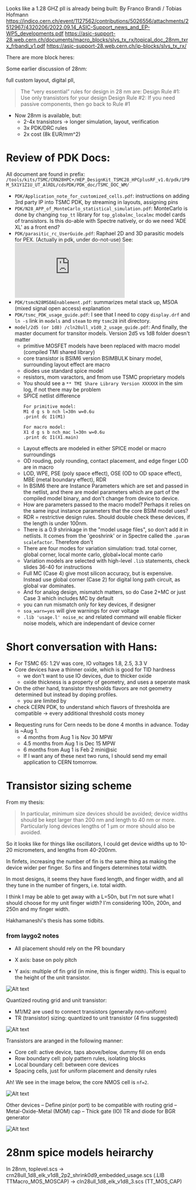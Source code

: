 Looks like a 1.28 GHZ pll is already being built:
By Franco Brandi / Tobias Hofmann
https://indico.cern.ch/event/1127562/contributions/5026556/attachments/2512967/4320206/2022.09.14_ASIC-Support_news_and_EP-WP5_developments.pdf
https://asic-support-28.web.cern.ch/documents/macro_blocks/slvs_tx_rx/topical_doc_28nm_txrx_frbandi_v1.pdf
https://asic-support-28.web.cern.ch/ip-blocks/slvs_tx_rx/

There are more block heres:

[](https://asic-support-28.web.cern.ch/ip-blocks/page/2/)

Some earlier discussion of 28nm:

[](https://agenda.infn.it/event/12813/contributions/16317/attachments/11832/13318/PLL.pdf)

[](https://agenda.infn.it/event/12813/contributions/16303/attachments/11836/13322/FullCustom.pdf)

full custom layout, digital pll, 

>   The “very essential” rules for design in 28 nm are:
    Design Rule #1: Use only transistors for your design
    Design Rule #2: If you need passive components, then go back to Rule #1

- Now 28nm is available, but:
	- 2-4x transistors -> longer simulation, layout, verification
	- 3x PDK/DRC rules
	- 2x cost (8k EUR/mm^2)

# Review of PDK Docs:

All document are found in prefix: `/tools/kits/TSMC/CRN28HPC+/HEP_DesignKit_TSMC28_HPCplusRF_v1.0/pdk/1P9M_5X1Y1Z1U_UT_AlRDL/cdsPDK/PDK_doc/TSMC_DOC_WM/`

- `PDK/Application_note_for_customized_cells.pdf`: instructions on adding 3rd party IP into TSMC PDK, by streaming in layouts, assigning pins
- `PDK/N28_APP_of_MonteCarlo_statistical_simulation.pdf`: MonteCarlo is done by changing `top_tt` library for `top_globalmc_localmc` model cards of transistors. Is this do-able with Spectre natively, or do we need 'ADE XL' as a front end?
- `PDK/parasitic_rc_UserGuide.pdf`: Raphael 2D and 3D parasitic models for PEX. (Actually in pdk, under do-not-use) See: ![](https://cseweb.ucsd.edu/classes/fa12/cse291-c/slides/L5extract.pdf)
- `PDK/tsmcN28MSOAEnablement.pdf`: summarizes metal stack up, MSOA (mixed signal open access) explanation
- `PDK/tsmc_PDK_usage_guide.pdf`: I see that I need to copy `display.drf` and `ln -s` link in `models` and `steam` to my `tsmc28` init directory.
- `model/2d5 (or 1d8) /cln28ull_v1d0_2_usage_guide.pdf`: And finally, the master document for transitor models. Version 2d5 vs 1d8 folder doesn't matter
  - primitive MOSFET models have been replaced with macro model (compiled TMI shared library)
  - core transistor is BSIM6 version BSIMBULK binary model, surrounding layout effect are macro
  - diodes use standard spice model
  - resistors, mom varactors, and fmom use TSMC proprietary models
  - You should see a `** TMI Share Library Version XXXXXX` in the sim log, if not there may be problem
  - SPICE netlist difference
    ```
    For primitive model:
    M1 d g s b nch l=30n w=0.6u
    .print dc I1(M1)
    
    For macro model:
    X1 d g s b nch_mac l=30n w=0.6u
    .print dc I1(X1.main)
    ```
  - Layout effects are modeled in either SPICE model or macro surroundings
  - OD rouding, poly rounding, contact placement, and edge finger LOD are in macro
  - LOD, WPE, PSE (poly space effect), OSE (OD to OD space effect), MBE (metal boundary effect), RDR
  - In BSIM6 there are Instance Parameters which are set and passed in the netlist, and there are model parameters which are part of the compiled model binary, and don't change from device to device.
  - How are parameters passed to the macro model? Perhaps it relies on the same input instance parameters that the core BSIM model uses?
  - RDR = restrictive design rules. Should double check these devices, if the length is under 100nm.
  - There is a 0.9 shrinkage in the "model usage files", so don't add it in netlists. It comes from the 'geoshrink' or in Spectre called the `.param scalefactor`. Therefore don't 
  - There are four modes for variation simulation: trad. total corner, global corner, local monte carlo, global+local monte carlo
  - Variation models are selected with high-level `.lib` statements, check slides 36-40 for instructions
  - Full MC (Case 4) give most silicon accuracy, but is expensive. Instead use global corner (Case 2) for digital long path circuit, as global var dominates.
  - And for analog design, mismatch matters, so do Case 2+MC or just Case 3 which includes MC by default
  - you can run mismatch only for key devices, if designer
  - `soa_warn=yes` will give warnings for over voltage
  - `.lib 'usage.l' noise_mc` and related command will enable flicker noise models, which are independant of device corner
  
  
# Short conversation with Hans:

* For TSMC 65: 1.2V was core, IO voltages 1.8, 2.5, 3.3 V
* Core devices have a thinner oxide, which is good for TID hardness
    * we don't want to use IO devices, due to thicker oxide
    * oxide thickness is a property of geometry, and uses a seperate mask
* On the other hand, transistor thresholds flavors are not geometry determined but instead by doping profiles.
    * you are limited by 
* check CERN PDK, to understand which flavors of thresholda are compatible -> every additional threshold costs money
- Requesting runs for Cern needs to be done 4 months in advance. Today is ~Aug 1.
    - 4 months from Aug 1 is Nov 30 MPW
    - 4.5 months from Aug 1 is Dec 15 MPW
    - 6 months from Aug 1 is Feb 2 mini@sic
    - If I want any of these next two runs, I should send my email application to CERN tomorrow.
    

# Transistor sizing scheme

From my thesis:

> In particular, minimum size devices should be avoided; device widths should be kept larger than 200 nm and length to 40 nm or more. Particularly long devices lengths of 1 μm or more should also be avoided.

So it looks like for things like oscillators, I could get device widths up to 10-20 micrometers, and lengths from 40-200nm.

In finfets, increasing the number of fin is the same thing as making the device wider per finger. So fins and fingers determines total width.

In most designs, it seems they have fixed length, and finger width, and all they tune in the number of fingers, i.e. total width. 

I think I may be able to get away with a L=50n, but I'm not sure what I should choose for my unit finger width? I'm considering 100n, 200n, and 250n and my finger width.

Hakhamaneshi's thesis has some tidbits.


### from laygo2 notes

- All placement should rely on the PR boundary

- X axis: base on poly pitch

- Y axis: multiple of fin grid (in mine, this is finger width). This is equal to the height of the unit transistor.

![Alt text](img/layout_grid.png)

Quantized routing grid and unit transistor:

- M1/M2 are used to connect transistors (generally non-uniform)
- TR (transistor) sizing: quantized to unit transistor (4 fins suggested)

![Alt text](img/layout_cells.png)

Transistors are aranged in the following manner:

- Core cell: active device, taps above/below, dummy fill on ends
- Row boundary cell: poly pattern rules, isolating blocks
- Local boundary cell: between core devices
- Spacing cells, just for uniform placement and density rules

Ah! We see in the image below, the core NMOS cell is `nf=2`.

![Alt text](img/layout_rows.png)

Other devices
– Define pin(or port) to be compatible with routing grid
– Metal-Oxide-Metal (MOM) cap
– Thick gate (IO) TR and diode for BGR generator

![Alt text](img/layout_other.png)

# 28nm spice models heirarchy

In 28nm, toplevel.scs -> crn28ull_1d8_elk_v1d8_2p2_shrink0d9_embedded_usage.scs (.LIB TTMacro_MOS_MOSCAP) -> cln28ull_1d8_elk_v1d8_3.scs (TT_MOS_CAP)